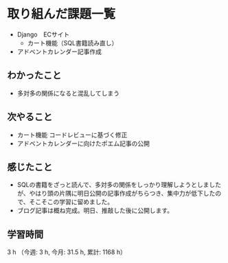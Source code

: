# 取り組んだ課題一覧
- Django　ECサイト
    - カート機能（SQL書籍読み直し）
- アドベントカレンダー記事作成

## わかったこと
- 多対多の関係になると混乱してしまう

## 次やること
- カート機能 コードレビューに基づく修正
- アドベントカレンダーに向けたポエム記事の公開

## 感じたこと
- SQLの書籍をざっと読んで、多対多の関係をしっかり理解しようとしましたが、やはり頭の片隅に明日公開の記事作成がちらつき、集中力が低下したので、そこそこの学習に留めました。
- ブログ記事は概ね完成。明日、推敲した後に公開します。        

## 学習時間
3 h （今週: 3 h, 今月: 31.5 h, 累計: 1168 h）